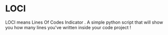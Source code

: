 # LOCI

LOCI means Lines Of Codes Indicator . A simple python script that will show you how many lines you've written inside your code project !
